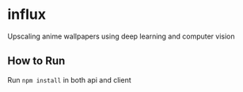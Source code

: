 # influx
Upscaling anime wallpapers using deep learning and computer vision

## How to Run
Run `npm install` in both api and client